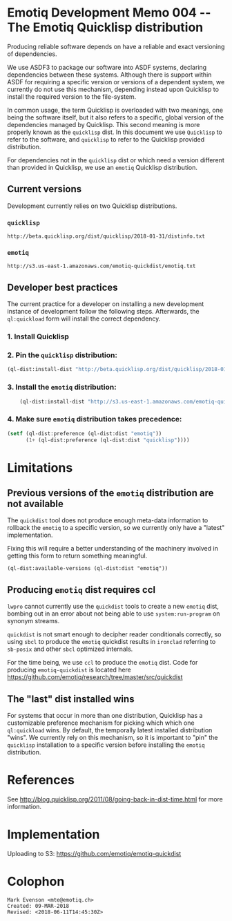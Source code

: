 # Emotiq Development Memo 004 --  The Emotiq Quicklisp distribution

Producing reliable software depends on have a reliable and exact
versioning of dependencies.  

We use ASDF3 to package our software into ASDF systems, declaring
dependencies between these systems.  Although there is support within
ASDF for requiring a specific version or versions of a dependent
system, we currently do not use this mechanism, depending instead upon
Quicklisp to install the required version to the file-system.

In common usage, the term Quicklisp is overloaded with two meanings,
one being the software itself, but it also refers to a specific,
global version of the dependencies managed by Quicklisp.  This second
meaning is more properly known as the `quicklisp` dist.  In this
document we use `Quicklisp` to refer to the software, and `quicklisp`
to refer to the Quicklisp provided distribution.

For dependencies not in the `quicklisp` dist or which need a version
different than provided in Quicklisp, we use an `emotiq` Quicklisp
distribution.

## Current versions

Development currently relies on two Quicklisp distributions.

### `quicklisp`

    http://beta.quicklisp.org/dist/quicklisp/2018-01-31/distinfo.txt

### `emotiq`

    http://s3.us-east-1.amazonaws.com/emotiq-quickdist/emotiq.txt

## Developer best practices

The current practice for a developer on installing a new development instance of
development follow the following steps.  Afterwards, the
`ql:quickload` form will install the correct dependency.

### 1. Install Quicklisp

### 2. Pin the `quicklisp` distribution:
```lisp
(ql-dist:install-dist "http://beta.quicklisp.org/dist/quicklisp/2018-01-31/distinfo.txt" :replace t)
```

### 3. Install the `emotiq` distribution:
```lisp
    (ql-dist:install-dist "http://s3.us-east-1.amazonaws.com/emotiq-quickdist/emotiq.txt")
```

### 4. Make sure `emotiq` distribution takes precedence:
```lisp
(setf (ql-dist:preference (ql-dist:dist "emotiq"))
      (1+ (ql-dist:preference (ql-dist:dist "quicklisp"))))
```

# Limitations

## Previous versions of the  `emotiq` distribution are not available

The `quickdist` tool does not produce enough meta-data information to
rollback the `emotiq` to a specific version, so we currently only have
a "latest" implementation.

Fixing this will require a better understanding of the machinery
involved in getting this form to return something meaningful.

    (ql-dist:available-versions (ql-dist:dist "emotiq"))

## Producing `emotiq` dist requires ccl

`lwpro` cannot currently use the `quickdist` tools to create a new
`emotiq` dist,  bombing out in an error about not being able to use
`system:run-program` on synonym streams.

`quickdist` is not smart enough to decipher reader conditionals
correctly, so using `sbcl` to produce the `emotiq` quickdist results
in `ironclad` referring to `sb-posix` and other `sbcl` optimized
internals.

For the time being, we use `ccl` to produce the `emotiq` dist.
Code for producing `emotiq-quickdist` is located here https://github.com/emotiq/research/tree/master/src/quickdist

## The "last" dist installed wins

For systems that occur in more than one distribution, Quicklisp has a
customizable preference mechanism for picking which which one
`ql:quickload` wins.  By default, the temporally latest installed
distribution "wins".  We currently rely on this mechanism, so it is
important to "pin" the `quicklisp` installation to a specific version
before installing the `emotiq` distribution.

# References

See <http://blog.quicklisp.org/2011/08/going-back-in-dist-time.html>
for more information.

# Implementation

Uploading to S3: <https://github.com/emotiq/emotiq-quickdist>

# Colophon

    Mark Evenson <mte@emotiq.ch>
    Created: 09-MAR-2018
    Revised: <2018-06-11T14:45:30Z>
